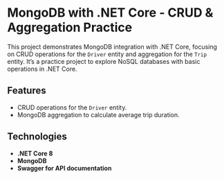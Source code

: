 # MongoDB with .NET Core - CRUD & Aggregation Practice

This project demonstrates MongoDB integration with .NET Core, focusing on CRUD operations for the `Driver` entity and aggregation for the `Trip` entity. It’s a practice project to explore NoSQL databases with basic operations in .NET Core.

## Features

- CRUD operations for the `Driver` entity.
- MongoDB aggregation to calculate average trip duration.

## Technologies

- **.NET Core 8**
- **MongoDB**
- **Swagger for API documentation**
